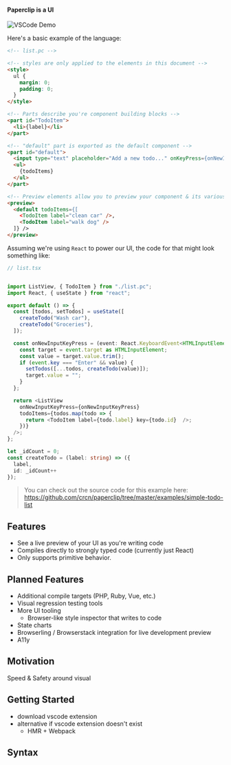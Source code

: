 #### Paperclip is a UI 

![VSCode Demo](https://user-images.githubusercontent.com/757408/75412579-f0965200-58f0-11ea-8043-76a0b0ec1a08.gif)

Here's a basic example of the language:

```html
<!-- list.pc -->

<!-- styles are only applied to the elements in this document -->
<style>
  ul {
    margin: 0;
    padding: 0;
  }
</style>

<!-- Parts describe you're component building blocks -->
<part id="TodoItem">
  <li>{label}</li>
</part>

<!-- "default" part is exported as the default component -->
<part id="default">
  <input type="text" placeholder="Add a new todo..." onKeyPress={onNewInputKeyPress} />
  <ul>
    {todoItems}
  </ul>
</part>

<!-- Preview elements allow you to preview your component & its various states. This -->
<preview>
  <default todoItems={[
    <TodoItem label="clean car" />,
    <TodoItem label="walk dog" />
  ]} />
</preview>
```

Assuming we're using `React` to power our UI, the code for that might look something like:

```typescript
// list.tsx


import ListView, { TodoItem } from "./list.pc";
import React, { useState } from "react";

export default () => {
  const [todos, setTodos] = useState([
    createTodo("Wash car"),
    createTodo("Groceries"),
  ]);

  const onNewInputKeyPress = (event: React.KeyboardEvent<HTMLInputElement>) => {
    const target = event.target as HTMLInputElement;
    const value = target.value.trim();
    if (event.key === "Enter" && value) {
      setTodos([...todos, createTodo(value)]);
      target.value = "";
    }
  };

  return <ListView
    onNewInputKeyPress={onNewInputKeyPress}
    todoItems={todos.map(todo => {
      return <TodoItem label={todo.label} key={todo.id}  />;
    })}
  />;
};

let _idCount = 0;
const createTodo = (label: string) => ({
  label,
  id: _idCount++
});
```

> You can check out the source code for this example here: https://github.com/crcn/paperclip/tree/master/examples/simple-todo-list

## Features

- See a live preview of your UI as you're writing code
- Compiles directly to strongly typed code (currently just React)
- Only supports primitive behavior.

## Planned Features

- Additional compile targets (PHP, Ruby, Vue, etc.)
- Visual regression testing tools
- More UI tooling
  - Browser-like style inspector that writes to code
- State charts
- Browserling / Browserstack integration for live development preview
- A11y

## Motivation

Speed & Safety around visual 

## Getting Started

- download vscode extension
- alternative if vscode extension doesn't exist 
  - HMR + Webpack

## Syntax